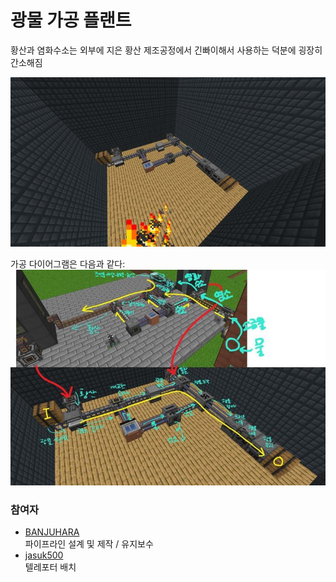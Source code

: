 # 광물 가공 플랜트

황산과 염화수소는 외부에 지은 황산 제조공정에서 긴빠이해서 사용하는 덕분에 굉장히 간소해짐

![메인](../../asset/systems/mk_ore_processing_plant/main.jpg)


가공 다이어그램은 다음과 같다:
![다이어그램](../../asset/systems/mk_ore_processing_plant/diagram.jpg)

### 참여자
<!-- player_desc_open -->
- [BANJUHARA](../members/BANJUHARA.md)  
파이프라인 설계 및 제작 / 유지보수
- [jasuk500](../members/jasuk500.md)  
텔레포터 배치
<!-- player_desc_close-->